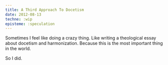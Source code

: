 ```yaml
---
title: A Third Approach To Docetism
date: 2012-08-13
techne: :wip
episteme: :speculation
---
```


Sometimes I feel like doing a crazy thing. Like writing a theological essay about docetism and harmonization. Because this is the most important thing in the world.

So I did.
